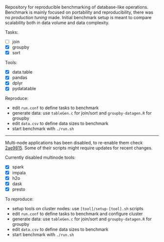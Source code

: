 Repository for reproducible benchmarking of database-like operations.  
Benchmark is mainly focused on portability and reproducibility, there was no *production tuning* made. Initial benchmark setup is meant to compare scalability both in data volume and data complexity.  

Tasks:
  - [ ] join
  - [x] groupby
  - [x] sort

Tools:
  - [x] data.table
  - [x] pandas
  - [x] dplyr
  - [x] pydatatable

Reproduce:  
- edit `run.conf` to define tasks to benchmark
- generate data: use `tableGen.c` for join/sort and `groupby-datagen.R` for groupby
- edit `data.csv` to define data sizes to benchmark
- start benchmark with `./run.sh`

---

Multi-node applications has been disabled, to re-enable them check [2ae9815](https://github.com/h2oai/db-benchmark/commit/2ae98156532641f57c092f7b9b74cf4a8d7e2ef8). Some of their scripts might require updates for recent changes.  

Currently disabled multinode tools:
  - [x] spark
  - [x] impala
  - [x] h2o
  - [x] dask
  - [x] presto

To reproduce:  
- setup tools on cluster nodes: use `[tool]/setup-[tool].sh` scripts
- edit `run.conf` to define tasks to benchmark and configure cluster
- generate data: use `tableGen.c` for join/sort and `groupby-datagen.R` for groupby
- edit `data.csv` to define data sizes to benchmark
- start benchmark with `./run.sh`
